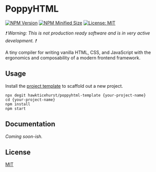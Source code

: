 # PoppyHTML

[![NPM Version](https://img.shields.io/npm/v/poppyhtml?color=blue)](https://www.npmjs.com/package/poppyhtml)
[![NPM Minified Size](https://img.shields.io/bundlephobia/min/poppyhtml)](https://bundlephobia.com/package/poppyhtml@latest)
[![License: MIT](https://img.shields.io/badge/license-MIT-brightgreen)](./LICENSE)

_❗️ Warning: This is not production ready software and is in very active development. ❗️_

A tiny compiler for writing vanilla HTML, CSS, and JavaScript with the ergonomics and composability of a modern frontend framework.

## Usage

Install the [project template](https://github.com/hawkticehurst/poppyhtml-template) to scaffold out a new project.

```
npx degit hawkticehurst/poppyhtml-template {your-project-name}
cd {your-project-name}
npm install
npm start
```

## Documentation

_Coming soon-ish._

## License

[MIT](LICENSE)
